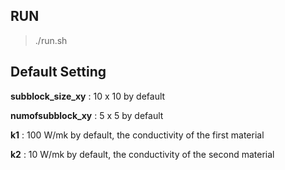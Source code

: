## RUN
>  ./run.sh

## Default Setting
**subblock_size_xy** :  10 x 10 by default

**numofsubblock_xy** :  5 x 5 by default

**k1** :  100 W/mk by default, the conductivity of the first material

**k2** :  10 W/mk by default, the conductivity of the second material


